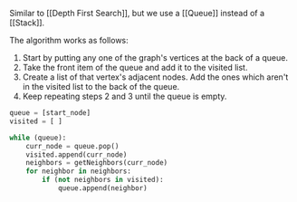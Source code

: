 Similar to [[Depth First Search]], but we use a [[Queue]] instead of a [[Stack]].

The algorithm works as follows:

1. Start by putting any one of the graph's vertices at the back of a queue.
2. Take the front item of the queue and add it to the visited list.
3. Create a list of that vertex's adjacent nodes. Add the ones which aren't in the visited list to the back of the queue.
4. Keep repeating steps 2 and 3 until the queue is empty.


```python
queue = [start_node]
visited = [ ]

while (queue):
	curr_node = queue.pop()
	visited.append(curr_node)
	neighbors = getNeighbors(curr_node)
	for neighbor in neighbors:
		if (not neighbors in visited):
			queue.append(neighbor)
```

